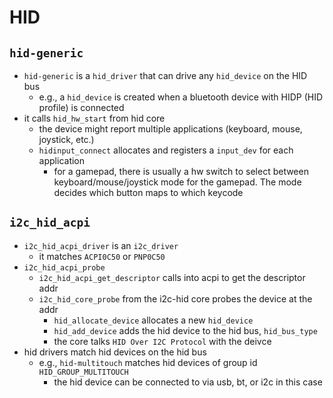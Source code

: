 HID
===

## `hid-generic`

- `hid-generic` is a `hid_driver` that can drive any `hid_device` on the HID
  bus
  - e.g., a `hid_device` is created when a bluetooth device with HIDP (HID
    profile) is connected
- it calls `hid_hw_start` from hid core
  - the device might report multiple applications (keyboard, mouse, joystick,
    etc.)
  - `hidinput_connect` allocates and registers a `input_dev` for each
    application
    - for a gamepad, there is usually a hw switch to select between
      keyboard/mouse/joystick mode for the gamepad.  The mode decides which
      button maps to which keycode

## `i2c_hid_acpi`

- `i2c_hid_acpi_driver` is an `i2c_driver`
  - it matches `ACPI0C50` or `PNP0C50`
- `i2c_hid_acpi_probe`
  - `i2c_hid_acpi_get_descriptor` calls into acpi to get the descriptor addr
  - `i2c_hid_core_probe` from the i2c-hid core probes the device at the addr
    - `hid_allocate_device` allocates a new `hid_device`
    - `hid_add_device` adds the hid device to the hid bus, `hid_bus_type`
    - the core talks `HID Over I2C Protocol` with the deivce
- hid drivers match hid devices on the hid bus
  - e.g., `hid-multitouch` matches hid devices of group id
    `HID_GROUP_MULTITOUCH`
    - the hid device can be connected to via usb, bt, or i2c in this case
